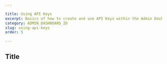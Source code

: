 ```yaml
---

title: Using API Keys
excerpt: Basics of how to create and use API Keys within the Admin Dashboard
category: ADMIN_DASHBOARD_ID
slug: using-api-keys
order: 5

---
```


## Title
